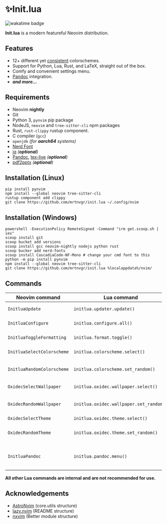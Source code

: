 # ✨Init.lua

![wakatime badge](https://wakatime.com/badge/user/5fea8bc3-faf2-4ced-9ae0-78ed7f87428f/project/893e579b-0331-4ddf-bbd4-24f1353d0832.svg)

**Init.lua** is a modern featureful Neovim distribution.

## Features

- 12+ different yet [consistent](lua/initlua/plugins/colorschemes/list.lua) colorschemes.
- Support for Python, Lua, Rust, and LaTeX, straight out of the box.
- Comfy and convenient settings menu.
- [Pandoc](https://pandoc.org/) integration.
- _**and more...**_

<!-- TODO: - Provides complete dev environments for Python, Lua and Rust, straight out of the box. -->

## Requirements

- Neovim **nightly**
- Git
- Python 3, `pynvim` pip package
- NodeJS, `neovim` and `tree-sitter-cli` npm packages
- Rust, `rust-clippy` rustup component.
- C compiler (`gcc`)
- `openjdk` _(for **aarch64** systems)_ <!-- ltex-ls -->
- [Nerd Font](https://nerdfonts.com/)
- [jq](https://stedolan.github.io/jq/) _(**optional**)_
- [Pandoc](https://pandoc.org), [tex-live](https://tug.org/texlive/) _(**optional**)_
- [pdf2pptx](https://pypi.org/project/pdf2pptx/) _(**optional**)_

## Installation (Linux)

```console
pip install pynvim
npm install --global neovim tree-sitter-cli
rustup component add clippy
git clone https://github.com/mrtnvgr/init.lua ~/.config/nvim
```

## Installation (Windows)

```console
powershell -ExecutionPolicy RemoteSigned -Command "irm get.scoop.sh | iex"
scoop install git
scoop bucket add versions
scoop install gcc neovim-nightly nodejs python rust
scoop bucker add nerd-fonts
scoop install CascadiaCode-NF-Mono # change your cmd font to this
python -m pip install pynvim
npm install --global neovim tree-sitter-cli
git clone https://github.com/mrtnvgr/init.lua %localappdata%/nvim/
```

## Commands

| Neovim command             | Lua command                             | Keymap        | Description                  |
| -------------------------- | --------------------------------------- | ------------- | ---------------------------- |
| `InitluaUpdate`            | `initlua.updater.update()`              | `<leader>au`  | update everything            |
| `InitluaConfigure`         | `initlua.configure.all()`               | `<leader>ac`  | configure self               |
| `InitluaToggleFormatting`  | `initlua.format.toggle()`               | `<leader>atf` | toggle null-ls formatting    |
| `InitluaSelectColorscheme` | `initlua.colorscheme.select()`          | `<leader>asc` | pick a colorscheme           |
| `InitluaRandomColorscheme` | `initlua.colorscheme.set_random()`      | `<leader>arc` | set a random colorscheme     |
| `OxidecSelectWallpaper`    | `initlua.oxidec.wallpaper.select()`     | `<leader>asw` | select wallpaper             |
| `OxidecRandomWallpaper`    | `initlua.oxidec.wallpaper.set_random()` | `<leader>arw` | set a random wallpaper       |
| `OxidecSelectTheme`        | `initlua.oxidec.theme.select()`         | `<leader>ast` | select theme                 |
| `OxidecRandomTheme`        | `initlua.oxidec.theme.set_random()`     | `<leader>art` | set a random theme           |
| `InitluaPandoc`            | `initlua.pandoc.menu()`                 | `<leader>apd` | open pandoc integration menu |

**All other Lua commands are internal and are not recommended for use.**

## Acknowledgements

- [AstroNvim](https://github.com/AstroNvim/AstroNvim) (core.utils structure)
- [lazy.nvim](https://github.com/folke/lazy.nvim) (README structure)
- [nxvim](https://github.com/tenxsoydev/nxvim) (Better module structure)
